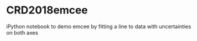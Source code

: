 # CRD2018emcee
iPython notebook to demo emcee by fitting a line to data with uncertainties on both axes
